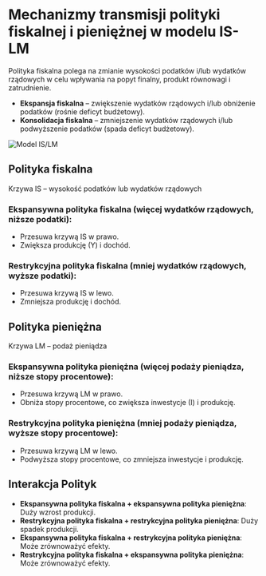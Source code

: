 # Mechanizmy transmisji polityki fiskalnej i pieniężnej w modelu IS-LM

Polityka fiskalna polega na zmianie wysokości podatków i/lub wydatków rządowych w celu wpływania na popyt finalny, produkt równowagi i zatrudnienie.

- **Ekspansja fiskalna** – zwiększenie wydatków rządowych i/lub obniżenie podatków (rośnie deficyt budżetowy).
- **Konsolidacja fiskalna** – zmniejszenie wydatków rządowych i/lub podwyższenie podatków (spada deficyt budżetowy).

![Model IS/LM](islm.jpg)

## Polityka fiskalna

Krzywa IS – wysokość podatków lub wydatków rządowych

### Ekspansywna polityka fiskalna (więcej wydatków rządowych, niższe podatki):

- Przesuwa krzywą IS w prawo.
- Zwiększa produkcję (Y) i dochód.

### Restrykcyjna polityka fiskalna (mniej wydatków rządowych, wyższe podatki):

- Przesuwa krzywą IS w lewo.
- Zmniejsza produkcję i dochód.

## Polityka pieniężna

Krzywa LM – podaż pieniądza

### Ekspansywna polityka pieniężna (więcej podaży pieniądza, niższe stopy procentowe):

- Przesuwa krzywą LM w prawo.
- Obniża stopy procentowe, co zwiększa inwestycje (I) i produkcję.

### Restrykcyjna polityka pieniężna (mniej podaży pieniądza, wyższe stopy procentowe):

- Przesuwa krzywą LM w lewo.
- Podwyższa stopy procentowe, co zmniejsza inwestycje i produkcję.

## Interakcja Polityk

- **Ekspansywna polityka fiskalna + ekspansywna polityka pieniężna**: Duży wzrost produkcji.
- **Restrykcyjna polityka fiskalna + restrykcyjna polityka pieniężna**: Duży spadek produkcji.
- **Ekspansywna polityka fiskalna + restrykcyjna polityka pieniężna**: Może zrównoważyć efekty.
- **Restrykcyjna polityka fiskalna + ekspansywna polityka pieniężna**: Może zrównoważyć efekty.
